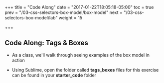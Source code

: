 +++
title = "Code Along"
date = "2017-01-22T18:05:18-05:00"
toc = true
prev = "/03-css-selectors-box-model/box-model"
next = "/03-css-selectors-box-model/lab"
weight = 15

+++

## Code Along: Tags & Boxes

- As a class, we'll walk through seeing examples of the box model in action

- Using Sublime, open the folder called **tags_boxes** files for this exercise can be found in your **starter_code** folder
